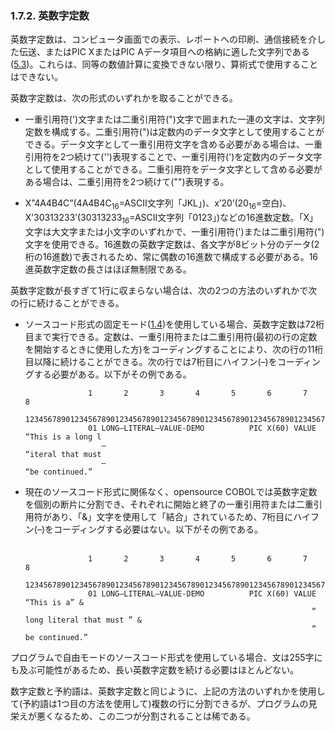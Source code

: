 ### 1.7.2. 英数字定数

英数字定数は、コンピュータ画面での表示、レポートへの印刷、通信接続を介した伝送、またはPIC XまたはPIC Aデータ項目への格納に適した文字列である([5.3](5-3.md))。これらは、同等の数値計算に変換できない限り、算術式で使用することはできない<!--(6.1.7のNUMVALおよびNUMVAL-C組み込み関数を参照)-->。

英数字定数は、次の形式のいずれかを取ることができる。

- 一重引用符(')文字または二重引用符(")文字で囲まれた一連の文字は、文字列定数を構成する。二重引用符(")は定数内のデータ文字として使用することができる。データ文字として一重引用符文字を含める必要がある場合は、一重引用符を2つ続けて('')表現することで、一重引用符(')を定数内のデータ文字として使用することができる。二重引用符をデータ文字として含める必要がある場合は、二重引用符を2つ続けて("")表現する。

- X”4A4B4C”(4A4B4C<sub>16</sub>=ASCII文字列「JKL」)、x’20’(20<sub>16</sub>=空白)、X’30313233’(30313233<sub>16</sub>=ASCII文字列「0123」)などの16進数定数。「X」文字は大文字または小文字のいずれかで、一重引用符(')または二重引用符(")文字を使用できる。16進数の英数字定数は、各文字が8ビット分のデータ(2桁の16進数)で表されるため、常に偶数の16進数で構成する必要がある。16進英数字定数の長さはほぼ無制限である。

英数字定数が長すぎて1行に収まらない場合は、次の2つの方法のいずれかで次の行に続けることができる。

- ソースコード形式の固定モード([1.4](1-4.md))を使用している場合、英数字定数は72桁目まで実行できる。定数は、一重引用符または二重引用符(最初の行の定数を開始するときに使用した方)をコーディングすることにより、次の行の11桁目以降に続けることができる。次の行では7桁目にハイフン(–)をコーディングする必要がある。以下がその例である。

                    1       2       3       4       5       6       7       8
            12345678901234567890123456789012345678901234567890123456789012345678901234567890
                    01 LONG–LITERAL–VALUE-DEMO          PIC X(60) VALUE “This is a long l
                       –                                                “iteral that must
                       –                                                “be continued.”


- 現在のソースコード形式に関係なく、opensource COBOLでは英数字定数を個別の断片に分割でき、それぞれに開始と終了の一重引用符または二重引用符があり、「&」文字を使用して「結合」されているため、7桁目にハイフン(–)をコーディングする必要はない。以下がその例である。<br><br>

                    1       2       3       4       5       6       7       8
            12345678901234567890123456789012345678901234567890123456789012345678901234567890
                    01 LONG–LITERAL–VALUE-DEMO          PIC X(60) VALUE “This is a” &
                                                                      “ long literal that must ” &
                                                                      “ be continued.”


プログラムで自由モードのソースコード形式を使用している場合、文は255字にも及ぶ可能性があるため、長い英数字定数を続ける必要はほとんどない。

数字定数と予約語は、英数字定数と同じように、上記の方法のいずれかを使用して(予約語は1つ目の方法を使用して)複数の行に分割できるが、プログラムの見栄えが悪くなるため、この二つが分割されることは稀である。

